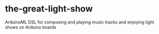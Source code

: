 # the-great-light-show
ArduinoML DSL for composing and playing music tracks and enjoying light shows on Arduino boards
